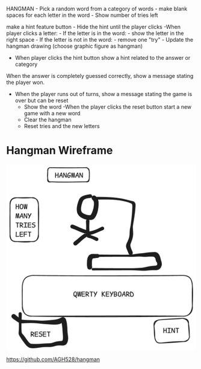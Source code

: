 HANGMAN
    - Pick a random word from a category of words
    - make blank spaces for each letter in the word
    - Show number of tries left 

make a hint feature button
    - Hide the hint until the player clicks
-When player clicks a letter:
    - If the letter is in the word:
        - show the letter in the right space
    - If the letter is not in the word:
        - remove one "try"
        - Update the hangman drawing (choose graphic figure as hangman)
- When player clicks the hint button show a hint related to the answer or category

When the answer is completely guessed correctly, show a message stating the player won.
 - When the player runs out of turns, show a message stating the game is over but can be reset
    - Show the word
-When the player clicks the reset button start a new game with a new word
    - Clear the hangman
    - Reset tries and the new letters

# Hangman Wireframe

![Wireframe of the Hangman Game](./hangman-wireframe.png)


https://github.com/AGH528/hangman
